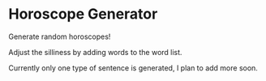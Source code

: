 Horoscope Generator
===================

Generate random horoscopes!

Adjust the silliness by adding words to the word list.

Currently only one type of sentence is generated, I plan to add more soon.
